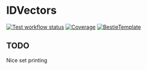 # IDVectors

[![Test workflow status](https://github.com/nhz2/IDVectors.jl/actions/workflows/Test.yml/badge.svg?branch=main)](https://github.com/nhz2/IDVectors.jl/actions/workflows/Test.yml?query=branch%3Amain)
[![Coverage](https://codecov.io/gh/nhz2/IDVectors.jl/branch/main/graph/badge.svg)](https://codecov.io/gh/nhz2/IDVectors.jl)
[![BestieTemplate](https://img.shields.io/endpoint?url=https://raw.githubusercontent.com/JuliaBesties/BestieTemplate.jl/main/docs/src/assets/badge.json)](https://github.com/JuliaBesties/BestieTemplate.jl)

## TODO

Nice set printing